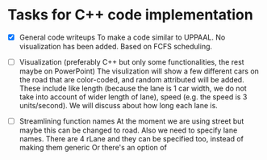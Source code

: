 # Tasks for C++ code implementation

- [X] General code writeups
To make a code similar to UPPAAL. No visualization has been added. Based on FCFS scheduling.

- [ ] Visualization (preferably C++ but only some functionalities, the rest maybe on PowerPoint)
The visulization will show a few different cars on the road that are color-coded, and random attributed will be added.
These include like length (because the lane is 1 car width, we do not take into account of wider length of lane), speed (e.g. the speed is 3 units/second).
We will discuss about how long each lane is.

- [ ] Streamlining function names
At the moment we are using street but maybe this can be changed to road.
Also we need to specify lane names. There are 4 rLane and they can be specified too, instead of making them generic
Or there's an option of 

